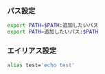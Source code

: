 ### パス設定
```sh
export PATH=$PATH:追加したいパス
export PATH=追加したいパス:$PATH
```

### エイリアス設定
```sh
alias test='echo test'
```